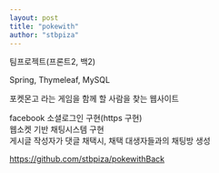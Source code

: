 ```yaml
---
layout: post
title: "pokewith"
author: "stbpiza"
---
```



팀프로젝트(프론트2, 백2)   

Spring, Thymeleaf, MySQL   

포켓몬고 라는 게임을 함께 할 사람을 찾는 웹사이트   

facebook 소셜로그인 구현(https 구현)   
웹소켓 기반 채팅시스템 구현   
게시글 작성자가 댓글 채택시, 채택 대생자들과의 채팅방 생성   


<a href="https://github.com/stbpiza/pokewithBack">https://github.com/stbpiza/pokewithBack</a>   
